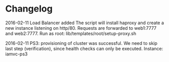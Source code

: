 Changelog
=========

2016-02-11  Load Balancer added
            The script will install haproxy and create a new instance
            listening on http/80. Requests are forwarded to web1:7777
            and web2:7777. Run as root:
                lib/templates/root/setup-proxy.sh

2016-02-11  PS3: provisioning of cluster was successful. We need to skip 
            last step (verification), since health checks can only be 
            executed. Instance: iamvc-ps3
            
